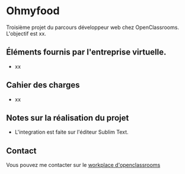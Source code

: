 # Ohmyfood
Troisième projet du parcours développeur web chez OpenClassrooms.
L'objectif est xx.

## Éléments fournis par l'entreprise virtuelle.
- xx

## Cahier des charges
- xx

## Notes sur la réalisation du projet
- L'integration est faite sur l'éditeur Sublim Text.


## Contact
Vous pouvez me contacter sur le [workplace d'openclassrooms](https://openclassrooms.workplace.com/profile.php?id=100070045058297) 

